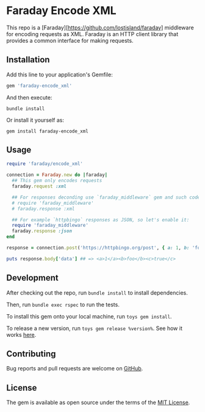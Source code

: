 # Faraday Encode XML

This repo is a [Faraday][https://github.com/lostisland/faraday] middleware for encoding requests as XML.
Faraday is an HTTP client library that provides a common interface for making requests.

## Installation

Add this line to your application's Gemfile:

```ruby
gem 'faraday-encode_xml'
```

And then execute:

```shell
bundle install
```

Or install it yourself as:

```shell
gem install faraday-encode_xml
```

## Usage

```ruby
require 'faraday/encode_xml'

connection = Faraday.new do |faraday|
  ## This gem only encodes requests
  faraday.request :xml

  ## For responses deconding use `faraday_middleware` gem and such code:
  # require 'faraday_middleware'
  # faraday.response :xml

  ## For example `httpbingo` responses as JSON, so let's enable it:
  require 'faraday_middleware'
  faraday.response :json
end

response = connection.post('https://httpbingo.org/post', { a: 1, b: 'foo', c: true })

puts response.body['data'] ## => <a>1</a><b>foo</b><c>true</c>
```

## Development

After checking out the repo, run `bundle install` to install dependencies.

Then, run `bundle exec rspec` to run the tests.

To install this gem onto your local machine, run `toys gem install`.

To release a new version, run `toys gem release %version%`.
See how it works [here](https://github.com/AlexWayfer/gem_toys#release).

## Contributing

Bug reports and pull requests are welcome on [GitHub](https://github.com/AlexWayfer/faraday-encode_xml).

## License

The gem is available as open source under the terms of the [MIT License](https://opensource.org/licenses/MIT).
